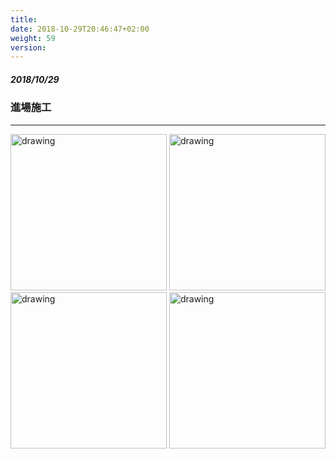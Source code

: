 ```yaml
---
title: 
date: 2018-10-29T20:46:47+02:00
weight: 59
version: 
---
```

##### 2018/10/29 
### 進場施工
---

<img src="experimental/image/1.jpg" alt="drawing" width="250"/>
<img src="experimental/image/1_1.jpg" alt="drawing" width="250"/>
<img src="experimental/image/1_2.jpg" alt="drawing" width="250"/>
<img src="experimental/image/1_3.jpg" alt="drawing" width="250"/>
<br />
<br />